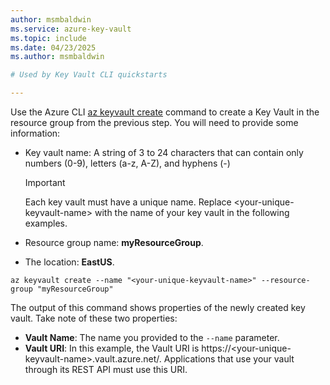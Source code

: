 ```yaml
---
author: msmbaldwin
ms.service: azure-key-vault
ms.topic: include
ms.date: 04/23/2025
ms.author: msmbaldwin

# Used by Key Vault CLI quickstarts

---
```


Use the Azure CLI [az keyvault create](/cli/azure/keyvault#az-keyvault-create) command to create a Key Vault in the resource group from the previous step. You will need to provide some information:

- Key vault name: A string of 3 to 24 characters that can contain only numbers (0-9), letters (a-z, A-Z), and hyphens (-)

  > [!Important]
  > Each key vault must have a unique name. Replace \<your-unique-keyvault-name\> with the name of your key vault in the following examples.

- Resource group name: **myResourceGroup**.
- The location: **EastUS**.

```azurecli
az keyvault create --name "<your-unique-keyvault-name>" --resource-group "myResourceGroup"
```

The output of this command shows properties of the newly created key vault. Take note of these two properties:

- **Vault Name**: The name you provided to the `--name` parameter.
- **Vault URI**: In this example, the Vault URI is https://&lt;your-unique-keyvault-name&gt;.vault.azure.net/. Applications that use your vault through its REST API must use this URI.
